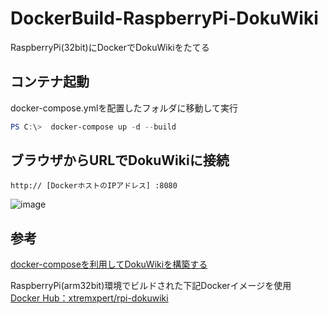 # DockerBuild-RaspberryPi-DokuWiki
RaspberryPi(32bit)にDockerでDokuWikiをたてる

## コンテナ起動
docker-compose.ymlを配置したフォルダに移動して実行
~~~powershell
PS C:\>  docker-compose up -d --build
~~~
## ブラウザからURLでDokuWikiに接続
~~~
http:// [DockerホストのIPアドレス] :8080
~~~
![image](https://user-images.githubusercontent.com/81016034/147951654-0d22babd-5fe9-483e-8cbb-b736dabe0b7f.png)

## 参考
[docker-composeを利用してDokuWikiを構築する](https://mebee.info/2020/07/04/post-13052/)

RaspberryPi(arm32bit)環境でビルドされた下記Dockerイメージを使用<br>
[Docker Hub：xtremxpert/rpi-dokuwiki](https://hub.docker.com/r/xtremxpert/rpi-dokuwiki)

